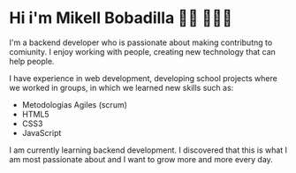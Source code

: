 # Hi i'm Mikell Bobadilla 👋🏾 👩🏾‍💻

I'm a backend developer who is passionate about making contributng to comiunity.
I enjoy working with people, creating new technology that can help people.

I have experience in web development, developing school projects where we worked in groups, in which we learned new skills such as: 
- Metodologias Agiles (scrum)
- HTML5
- CSS3
- JavaScript

I am currently learning backend development. I discovered that this is what I am most passionate about and I want to grow more and more every day. 

<!---
mikellbobadilla/mikellbobadilla is a ✨ special ✨ repository because its `README.md` (this file) appears on your GitHub profile.
You can click the Preview link to take a look at your changes.
--->
